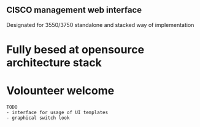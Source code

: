 
## CISCO management web interface

Designated for 3550/3750 standalone and stacked way of implementation


# Fully besed at opensource architecture stack

# Volounteer welcome
```
TODO
- interface for usage of UI templates
- graphical switch look
```
